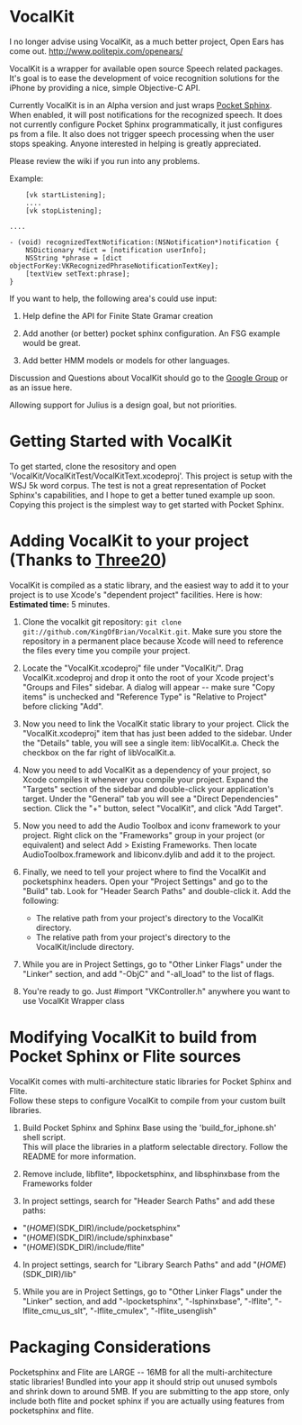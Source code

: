 VocalKit
========

I no longer advise using VocalKit, as a much better project, Open Ears has come out.   http://www.politepix.com/openears/




VocalKit is a wrapper for available open source Speech related packages.   It's goal is to ease the development of voice recognition solutions for the iPhone by providing a nice, simple Objective-C API.

Currently VocalKit is in an Alpha version and just wraps [Pocket Sphinx][].  When enabled, it will post notifications for the recognized speech.  It does not currently configure Pocket Sphinx programmatically, it just configures ps from a file.   It also does not trigger speech processing when the user stops speaking.  Anyone interested in helping is greatly appreciated.

Please review the wiki if you run into any problems.

Example:

        [vk startListening];
        ....
        [vk stopListening];

    ....

    - (void) recognizedTextNotification:(NSNotification*)notification {
        NSDictionary *dict = [notification userInfo];
        NSString *phrase = [dict objectForKey:VKRecognizedPhraseNotificationTextKey];
        [textView setText:phrase];
    }


If you want to help, the following area's could use input:

1. Help define the API for Finite State Gramar creation

2. Add another (or better) pocket sphinx configuration.   An FSG example would be great.

3. Add better HMM models or models for other languages.


Discussion and Questions about VocalKit should go to the [Google Group][] or as an issue here. 

  
Allowing support for Julius is a design goal, but not priorities.   
 
 
Getting Started with VocalKit
=============================

To get started, clone the resository and open 'VocalKit/VocalKitTest/VocalKitText.xcodeproj'.   This project is setup with the WSJ 5k word corpus.  The test is not a great representation of Pocket Sphinx's capabilities, and I hope to get a better tuned example up soon.  Copying this project is the simplest way to get started with Pocket Sphinx.



Adding VocalKit to your project (Thanks to [Three20][])
===========================================================================

VocalKit is compiled as a static library, and the easiest way to add it to your
project is to use Xcode's "dependent project" facilities.  Here is how:  
**Estimated time:** 5 minutes.

1. Clone the vocalkit git repository: `git clone git://github.com/KingOfBrian/VocalKit.git`.  Make sure 
   you store the repository in a permanent place because Xcode will need to reference the files
   every time you compile your project.

2. Locate the "VocalKit.xcodeproj" file under "VocalKit/".  Drag VocalKit.xcodeproj and
   drop it onto the root of your Xcode project's "Groups and Files"  sidebar.  A dialog will
   appear -- make sure "Copy items" is unchecked and "Reference Type" is "Relative to Project"
   before clicking "Add".

3. Now you need to link the VocalKit static library to your project.  Click the "VocalKit.xcodeproj" 
   item that has just been added to the sidebar.  Under the "Details" table, you will see a single
   item: libVocalKit.a.  Check the checkbox on the far right of libVocalKit.a.

4. Now you need to add VocalKit as a dependency of your project, so Xcode compiles it whenever
   you compile your project.  Expand the "Targets" section of the sidebar and double-click your
   application's target.  Under the "General" tab you will see a "Direct Dependencies" section. 
   Click the "+" button, select "VocalKit", and click "Add Target".

5. Now you need to add the Audio Toolbox and iconv framework to your project.  Right click on the
   "Frameworks" group in your project (or equivalent) and select Add > Existing Frameworks. 
   Then locate AudioToolbox.framework and libiconv.dylib and add it to the project.

6. Finally, we need to tell your project where to find the VocalKit and pocketsphinx headers.  Open your
   "Project Settings" and go to the "Build" tab. Look for "Header Search Paths" and double-click
   it.  Add the following:
     - The relative path from your project's directory to the VocalKit directory.
	 - The relative path from your project's directory to the VocalKit/include directory.

7. While you are in Project Settings, go to "Other Linker Flags" under the "Linker" section, and
   add "-ObjC" and "-all_load" to the list of flags.

8. You're ready to go.  Just #import "VKController.h" anywhere you want to use VocalKit Wrapper class



Modifying VocalKit to build from Pocket Sphinx or Flite sources
===============================================

VocalKit comes with multi-architecture static libraries for Pocket Sphinx and Flite.   
Follow these steps to configure VocalKit to compile from your custom built libraries.

1. Build Pocket Sphinx and Sphinx Base using the 'build_for_iphone.sh' shell script.   
   This will place the libraries in a platform selectable directory.   Follow the README for more information.

2. Remove include, libflite*, libpocketsphinx, and libsphinxbase from the Frameworks folder

3. In project settings, search for "Header Search Paths" and add these paths:

- "$(HOME)$(SDK_DIR)/include/pocketsphinx"
- "$(HOME)$(SDK_DIR)/include/sphinxbase"
- "$(HOME)$(SDK_DIR)/include/flite"

4. In project settings, search for "Library Search Paths" and add "$(HOME)$(SDK_DIR)/lib"

5. While you are in Project Settings, go to "Other Linker Flags" under the "Linker" section, and
   add "-lpocketsphinx", "-lsphinxbase", "-lflite", "-lflite_cmu_us_slt", "-lflite_cmulex", "-lflite_usenglish"
   

Packaging Considerations
=======================

Pocketsphinx and Flite are LARGE -- 16MB for all the multi-architecture static libraries!  Bundled into your app 
it should strip out unused symbols and shrink down to around 5MB.  If you are submitting to the app store, only 
include both flite and pocket sphinx if you are actually using features from pocketsphinx and flite.  




[Pocket Sphinx]: http://cmusphinx.sourceforge.net/
[Google Group]: http://groups.google.com/group/vocalkit
[Three20]: http://github.com/facebook/three20
[CMU]: http://cmusphinx.sourceforge.net/
